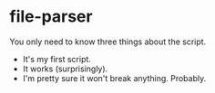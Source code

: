 # file-parser
You only need to know three things about the script.
* It's my first script.
* It works (surprisingly).
* I'm pretty sure it won't break anything. Probably.
